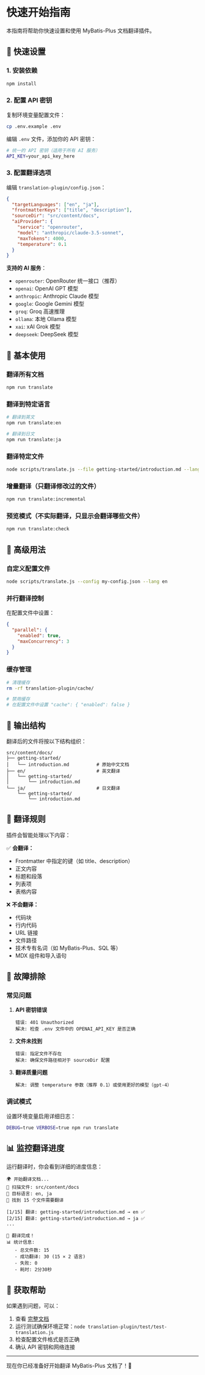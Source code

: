 # 快速开始指南

本指南将帮助你快速设置和使用 MyBatis-Plus 文档翻译插件。

## 🚀 快速设置

### 1. 安装依赖

```bash
npm install
```

### 2. 配置 API 密钥

复制环境变量配置文件：
```bash
cp .env.example .env
```

编辑 `.env` 文件，添加你的 API 密钥：
```bash
# 统一的 API 密钥（适用于所有 AI 服务）
API_KEY=your_api_key_here
```

### 3. 配置翻译选项

编辑 `translation-plugin/config.json`：
```json
{
  "targetLanguages": ["en", "ja"],
  "frontmatterKeys": ["title", "description"],
  "sourceDir": "src/content/docs",
  "aiProvider": {
    "service": "openrouter",
    "model": "anthropic/claude-3.5-sonnet",
    "maxTokens": 4000,
    "temperature": 0.1
  }
}
```

**支持的 AI 服务**：
- `openrouter`: OpenRouter 统一接口（推荐）
- `openai`: OpenAI GPT 模型
- `anthropic`: Anthropic Claude 模型
- `google`: Google Gemini 模型
- `groq`: Groq 高速推理
- `ollama`: 本地 Ollama 模型
- `xai`: xAI Grok 模型
- `deepseek`: DeepSeek 模型

## 📝 基本使用

### 翻译所有文档

```bash
npm run translate
```

### 翻译到特定语言

```bash
# 翻译到英文
npm run translate:en

# 翻译到日文
npm run translate:ja
```

### 翻译特定文件

```bash
node scripts/translate.js --file getting-started/introduction.md --lang en
```

### 增量翻译（只翻译修改过的文件）

```bash
npm run translate:incremental
```

### 预览模式（不实际翻译，只显示会翻译哪些文件）

```bash
npm run translate:check
```

## 🔧 高级用法

### 自定义配置文件

```bash
node scripts/translate.js --config my-config.json --lang en
```

### 并行翻译控制

在配置文件中设置：

```json
{
  "parallel": {
    "enabled": true,
    "maxConcurrency": 3
  }
}
```

### 缓存管理

```bash
# 清理缓存
rm -rf translation-plugin/cache/

# 禁用缓存
# 在配置文件中设置 "cache": { "enabled": false }
```

## 📁 输出结构

翻译后的文件将按以下结构组织：

```
src/content/docs/
├── getting-started/
│   └── introduction.md          # 原始中文文档
├── en/                          # 英文翻译
│   └── getting-started/
│       └── introduction.md
└── ja/                          # 日文翻译
    └── getting-started/
        └── introduction.md
```

## 🎯 翻译规则

插件会智能处理以下内容：

✅ **会翻译：**
- Frontmatter 中指定的键（如 title、description）
- 正文内容
- 标题和段落
- 列表项
- 表格内容

❌ **不会翻译：**
- 代码块
- 行内代码
- URL 链接
- 文件路径
- 技术专有名词（如 MyBatis-Plus、SQL 等）
- MDX 组件和导入语句

## 🐛 故障排除

### 常见问题

1. **API 密钥错误**
   ```
   错误: 401 Unauthorized
   解决: 检查 .env 文件中的 OPENAI_API_KEY 是否正确
   ```

2. **文件未找到**
   ```
   错误: 指定文件不存在
   解决: 确保文件路径相对于 sourceDir 配置
   ```

3. **翻译质量问题**
   ```
   解决: 调整 temperature 参数（推荐 0.1）或使用更好的模型（gpt-4）
   ```

### 调试模式

设置环境变量启用详细日志：

```bash
DEBUG=true VERBOSE=true npm run translate
```

## 📊 监控翻译进度

运行翻译时，你会看到详细的进度信息：

```
🌍 开始翻译文档...
📁 扫描文件: src/content/docs
🎯 目标语言: en, ja
📄 找到 15 个文件需要翻译

[1/15] 翻译: getting-started/introduction.md → en ✅
[2/15] 翻译: getting-started/introduction.md → ja ✅
...

🎉 翻译完成！
📊 统计信息:
   - 总文件数: 15
   - 成功翻译: 30 (15 × 2 语言)
   - 失败: 0
   - 耗时: 2分30秒
```

## 🤝 获取帮助

如果遇到问题，可以：

1. 查看 [完整文档](README.md)
2. 运行测试确保环境正常：`node translation-plugin/test/test-translation.js`
3. 检查配置文件格式是否正确
4. 确认 API 密钥和网络连接

---

现在你已经准备好开始翻译 MyBatis-Plus 文档了！🚀
